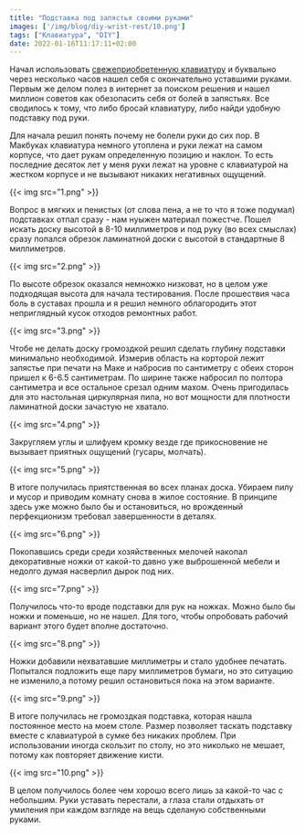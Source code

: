 ```yaml
---
title: "Подставка под запястья своими руками"
images: ['/img/blog/diy-wrist-rest/10.png']
tags: ["Клавиатура", "DIY"]
date: 2022-01-16T11:17:11+02:00
---
```


Начал использовать [свежеприобретенную клавиатуру](/blog/keychron-k1-se-arrived/) и буквально через несколько часов
нашел себя с окончательно уставшими руками. Первым же делом полез в интернет за поиском решения и нашел миллион советов
как обезопасить себя от болей в запястьях. Все сводилось к тому, что либо бросай клавиатуру, либо найди удобную
подставку под руки.

<!--more-->

Для начала решил понять почему не болели руки до сих пор. В Макбуках клавиатура немного утоплена и руки лежат на самом
корпусе, что дает рукам определенную позицию и наклон. То есть последние десяток лет у меня руки лежат на уровне с
клавиатурой на жестком корпусе и не вызывают никаких негативных ощущений.

{{< img src="1.png" >}}

Вопрос в мягких и пенистых (от слова пена, а не то что я тоже подумал) подставках отпал сразу - нам нуыжен материал
пожестче. Пошел искать доску высотой в 8-10 миллиметров и под руку (во всех смыслах) сразу попался обрезок ламинатной
доски с высотой в стандартные 8 миллиметров.

{{< img src="2.png" >}}

По высоте обрезок оказался немножко низковат, но в целом уже подходящая высота для начала тестирования. После прошествия
часа боль в суставах прошла и я решил немного облагородить этот неприглядный кусок отходов ремонтных работ.

{{< img src="3.png" >}}

Чтобе не делать доску громоздкой решил сделать глубину подставки минимально необходимой. Измерив область на корторой
лежит запястье при печати на Маке и набросив по сантиметру с обеих сторон пришел к 6-6.5 сантиметрам. По ширине также
набросил по полтора сантиметра и все остальное срезал одним махом. Очень пригодилась для это настольная циркулярная
пила, но вот мощности для плотности ламинатной доски зачастую не хватало.

{{< img src="4.png" >}}

Закругляем углы и шлифуем кромку везде где прикосновение не вызывает приятных ощущений (гусары, молчать).

{{< img src="5.png" >}}

В итоге получилась приятственная во всех планах доска. Убираем пилу и мусор и приводим комнату снова в жилое состояние.
В принципе здесь уже можно было бы и остановиться, но врожденный перфекционизм требовал завершенности в деталях.

{{< img src="6.png" >}}

Покопавшись среди среди хозяйственных мелочей накопал декоративные ножки от какой-то давно уже выброшенной мебели и
недолго думая насверлил дырок под них.

{{< img src="7.png" >}}

Получилось что-то вроде подставки для рук на ножках. Можно было бы ножки и поменьше, но не нашел. Для того, чтобы
опробовать рабочий вариант этого будет вполне достаточно.

{{< img src="8.png" >}}

Ножки добавили нехватавшие миллиметры и стало удобнее печатать. Попытался подложить еще пару миллиметров бумаги, но это
ситуацию не изменило,а потому решил остановиться пока на этом варианте.

{{< img src="9.png" >}}

В итоге получилась не громоздкая подставка, которая нашла постоянное место на моем столе. Размер позволяет таскать
подставку вместе с клавиатурой в сумке без никаких проблем. При использовании иногда скользит по столу, но это николько
не мешает, потому как повторяет движение кисти.

{{< img src="10.png" >}}

В целом получилось более чем хорошо всего лишь за какой-то час с небольшим. Руки уставать перестали, а глаза стали
отдыхать от умиления при каждом взгляде на вещь сделаную собственными руками.  
